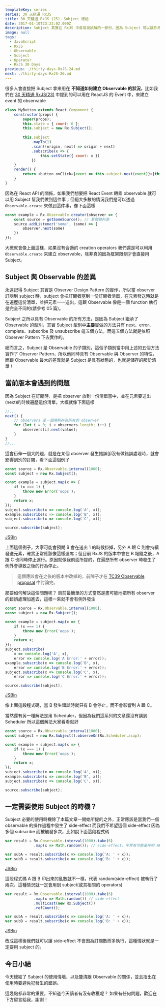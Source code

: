 ```yaml
---
templateKey: series
series: 30 天精通 RxJS
title: 30 天精通 RxJS (25)：Subject 總結
date: 2017-01-10T23:23:02.000Z
description: Subject 其實在 RxJS 中最常被誤解的一部份，因為 Subject 可以讓你用命令式的方式雖送值到一個 observable 的串流中。
image: null
tags:
  - JavaScript
  - RxJS
  - Observable
  - Subject
  - Operator
  - RxJS 30 Days
previous: ./thirty-days-RxJS-24.md
next: ./thirty-days-RxJS-26.md
---
```


很多人會直接把 Subject 拿來用在 **不知道如何建立 Observable 的狀況**，比如我們在 [30 天精通 RxJS(23)](/series/rxjs/thirty-days-RxJS-23) 中提到的可以用在 ReactJS 的 Event 中，來建立 event 的 observable 

```javascript
class MyButton extends React.Component {
    constructor(props) {
        super(props);
        this.state = { count: 0 };
        this.subject = new Rx.Subject();
        
        this.subject
            .mapTo(1)
            .scan((origin, next) => origin + next)
            .subscribe(x => {
                this.setState({ count: x })
            })
    }
    render() {
        return <button onClick={event => this.subject.next(event)}>{this.state.count}</button>
    }
}
```

因為在 React API 的關係，如果我們想要把 React Event 轉乘 observable 就可以用 Subject 幫我們做到這件事；但絕大多數的情況我們是可以透過 `Observable.create` 來做到這件事，像下面這樣

```javascript
const example = Rx.Observable.creator(observer => {
    const source = getSomeSource(); // 某個資料源
    source.addListener('some', (some) => {
        observer.next(some)
    })
});
```

大概就會像上面這樣，如果沒有合適的 creation operators 我們還是可以利用 `Observable.create` 來建立 observable，除非真的因為框架限制才會直接用 Subject。

## Subject 與 Observable 的差異

永遠記得 Subject 其實是 Observer Design Pattern 的實作，所以當 observer 訂閱到 subject 時，subject 會把訂閱者塞到一份訂閱者清單，在元素發送時就是在遍歷這份清單，並把元素一一送出，這跟 Observable 像是一個 function 執行是完全不同的(請參考 05 篇)。

Subject 之所以具有 Observable 的所有方法，是因為 Subject 繼承了 Observable 的型別，其實 Subject 型別中**主要**實做的方法只有 next、error、 complete、subscribe 及 unsubscribe 這五個方法，而這五個方法就是依照 Observer Pattern 下去實作的。

總而言之，Subject 是 Observable 的子類別，這個子類別當中用上述的五個方法實作了 Observer Pattern，所以他同時具有 Observable 與 Observer 的特性，而跟 Observable 最大的差異就是 Subject 是具有狀態的，也就是儲存的那份清單！

## 當前版本會遇到的問題

因為 Subject 在訂閱時，是把 observer 放到一份清單當中，並在元素要送出(next)的時候遍歷這份清單，大概就像下面這樣 

```javascript
//...
next() {
    // observers 是一個陣列存有所有的 observer 
    for (let i = 0; i < observers.length; i++) {
        observers[i].next(value);
    }
}
//...
```

這會衍伸一個大問題，就是在某個 observer 發生錯誤卻沒有做錯誤處理時，就會影響到別的訂閱，看下面這個例子

```javascript
const source = Rx.Observable.interval(1000);
const subject = new Rx.Subject();

const example = subject.map(x => {
    if (x === 1) {
        throw new Error('oops');
    }
    return x;
});
subject.subscribe(x => console.log('A', x));
example.subscribe(x => console.log('B', x));
subject.subscribe(x => console.log('C', x));

source.subscribe(subject);
```
[JSBin](https://jsbin.com/hukalo/1/edit?html,js,console)

上面這個例子，大家可能會預期 B 會在送出 1 的時候掛掉，另外 A 跟 C 則會持續發送元素，確實正常應該像這樣運席；但目前 RxJS 的版本中會在 B 報錯之後，A 跟 C 也同時停止運行。原因就像我前面所提的，在遍歷所有 observer 時發生了例外會導致之後的行為停止。

> 這個應該會在之後的版本中改掉的，前陣子才在 [TC39 Observable proposal](https://github.com/tc39/proposal-observable/issues/119#issuecomment-269429238) 中討論完。

那要如何解決這個問題呢？ 目前最簡單的方式當然是盡可能地把所有 observer 的錯誤處理加進去，這樣一來就不會有例外發生

```javascript
const source = Rx.Observable.interval(1000);
const subject = new Rx.Subject();

const example = subject.map(x => {
    if (x === 1) {
        throw new Error('oops');
    }
    return x;
});
subject.subscribe(
    x => console.log('A', x),
    error => console.log('A Error:' + error));
example.subscribe(x => console.log('B', x),
    error => console.log('B Error:' + error));
subject.subscribe(x => console.log('C', x),
    error => console.log('C Error:' + error));

source.subscribe(subject);
```
[JSBin](https://jsbin.com/hukalo/2/edit?html,js,console)

像上面這段程式碼，當 B 發生錯誤時就只有 B 會停止，而不會影響到 A 跟 C。

當然還有另一種解法是用 Scheduler，但因為我們這系列的文章還沒有講到 Scheduler 所以這個解法大家看看就好

```javascript
const source = Rx.Observable.interval(1000);
const subject = new Rx.Subject().observeOn(Rx.Scheduler.asap);

const example = subject.map(x => {
    if (x === 1) {
        throw new Error('oops');
    }
    return x;
});
subject.subscribe(x => console.log('A', x));
example.subscribe(x => console.log('B', x));
subject.subscribe(x => console.log('C', x));

source.subscribe(subject);
```


## 一定需要使用 Subject 的時機？

Subject 必要的使用時機除了本篇文章一開始所提的之外，正常應該是當我們一個 observable 的操作過程中發生了 side-effect 而我們不希望這個 side-effect 因為多個 subscribe 而被觸發多次，比如說下面這段程式碼

```javascript
var result = Rx.Observable.interval(1000).take(6)
             .map(x => Math.random()); // side-effect，平常有可能是呼叫 API 或其他 side effect

var subA = result.subscribe(x => console.log('A: ' + x));
var subB = result.subscribe(x => console.log('B: ' + x));
```
[JSBin](https://jsbin.com/bogiful/2/edit?html,js,console)

這段程式碼 A 跟 B 印出來的亂數就不一樣，代表 random(side-effect) 被執行了兩次，這種情況就一定會用到 subject(或其相關的 operators)

```javascript
var result = Rx.Observable.interval(1000).take(6)
             .map(x => Math.random()) // side-effect
             .multicast(new Rx.Subject())
             .refCount();

var subA = result.subscribe(x => console.log('A: ' + x));
var subB = result.subscribe(x => console.log('B: ' + x));
```
[JSBin](https://jsbin.com/bogiful/1/edit?html,js,console)

改成這樣後我們就可以讓 side-effect 不會因為訂閱數而多執行，這種情狀就是一定要用 subject 的。

## 今日小結

今天總結了 Subject 的使用情境，以及釐清跟 Observable 的關係，並且指出在使用時要避免犯發生的錯誤。

這幾點都非常的重要，不知道今天讀者有沒有收穫呢？ 如果有任何問題，歡迎在下方留言給我，謝謝！